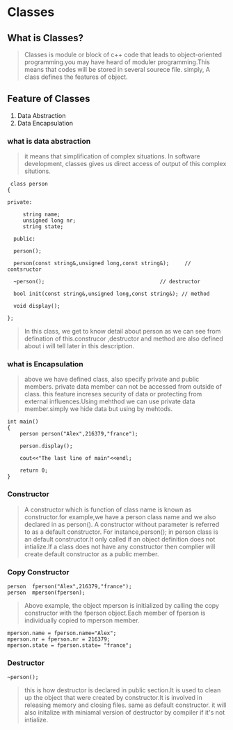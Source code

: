 # Classes

## What is Classes?

> Classes is module or block of c++ code that leads to object-oriented programming.you may have heard of moduler programming.This means that codes will be stored in several sourece file. simply, A class defines the features of object.

## Feature of Classes
 1. Data Abstraction
 2. Data Encapsulation


### what is data abstraction
> it means that simplification of complex situations. In software development, classes gives us direct access of output of this complex situtions.

```
 class person 
{

private:
 
     string name;
     unsigned long nr;
     string state;
  
  public:
  
  person();
  
  person(const string&,unsigned long,const string&);     // contsructor                              
  
  ~person();                                     // destructor
  
  bool init(const string&,unsigned long,const string&); // method
  
  void display();
  
};
```
> In this class, we get to know detail about person as we can see from defination of this.construcor ,destructor and method are also defined about i will tell later in this description.

### what is Encapsulation
> above we have defined class, also specify private and public members. private data member can not be accessed from outside of class. this feature increses security of data or protecting from external influences.Using mehthod we can use private data member.simply we hide data but using by mehtods.

```
int main()
{
    person person("Alex",216379,"france");
    
    person.display();
    
    cout<<"The last line of main"<<endl;
    
    return 0;
}

```
### Constructor
>A constructor which is function of class name is known as constructor.for example,we have a person class name and we also declared in as person(). A constructor without parameter is referred to as a default constructor. For instance,person(); in person class is an default constructor.It only called if an object definition does not intialize.If a class does not have any constructor then complier will create default constructor as a public member. 

### Copy Constructor 
```
person  fperson("Alex",216379,"france");
person  mperson(fperson);       

```
>Above example, the object mperson is initialized by calling the copy constructor with the fperson object.Each member of fperson is individually copied to mperson member.
```
mperson.name = fperson.name="Alex";
mperson.nr = fperson.nr = 216379;
mperson.state = fperson.state= "france";

```
### Destructor
```
~person();

```
>this is how destructor is declared in public section.It is used to clean up the object that were created by constructor.It is involved in releasing memory and closing files. same as default constructor. it will also initalize with miniamal version of destructor by compiler  if it's not intialize.
